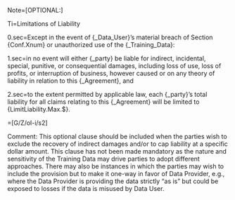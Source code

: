 Note=[OPTIONAL:]

Ti=Limitations of Liability

0.sec=Except in the event of {_Data_User}’s material breach of Section {Conf.Xnum} or unauthorized use of the {_Training_Data}:

1.sec=in no event will either {_party} be liable for indirect, incidental, special, punitive, or consequential damages, including loss of use, loss of profits, or interruption of business, however caused or on any theory of liability in relation to this {_Agreement}, and

2.sec=to the extent permitted by applicable law, each {_party}’s total liability for all claims relating to this {_Agreement} will be limited to {LimitLiability.Max.$}.

=[G/Z/ol-i/s2]

Comment: This optional clause should be included when the parties wish to exclude the recovery of indirect damages and/or to cap liability at a specific dollar amount. This clause has not been made mandatory as the nature and sensitivity of the Training Data may drive parties to adopt different approaches. There may also be instances in which the parties may wish to include the provision but to make it one-way in favor of Data Provider, e.g., where the Data Provider is providing the data strictly “as is” but could be exposed to losses if the data is misused by Data User.
